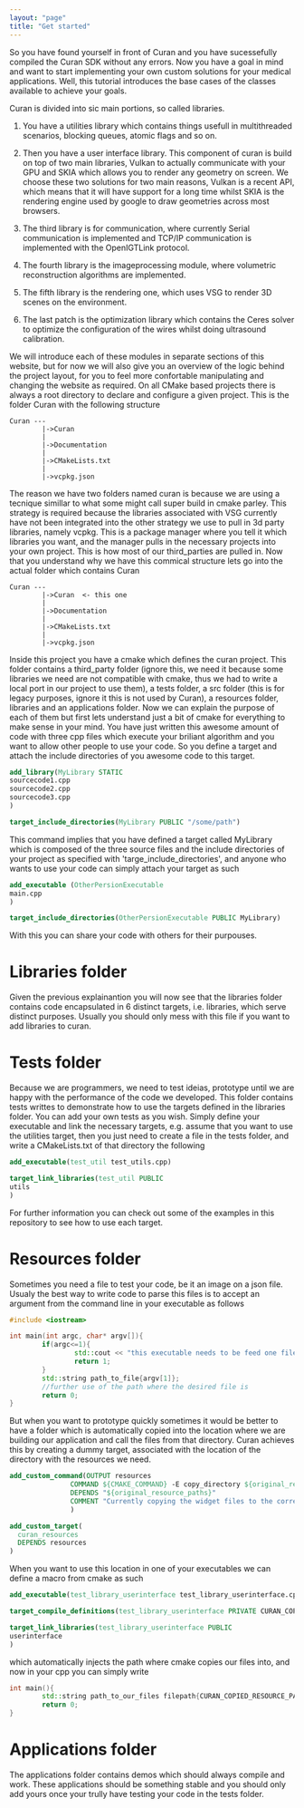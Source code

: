 ```yaml
---
layout: "page"
title: "Get started" 
---
```


So you have found yourself in front of Curan and you have sucessefully compiled the Curan SDK without any errors. Now you have a goal in mind and want to start implementing your own custom solutions for your medical applications. Well, this tutorial introduces the base cases of the classes available to achieve your goals. 

Curan is divided into sic main portions, so called libraries.

1. You have a utilities library which contains things usefull in multithreaded scenarios, blocking queues, atomic flags and so on. 

2. Then you have a user interface library. This component of curan is build on top of two main libraries, Vulkan to actually communicate with your GPU and SKIA which allows you to render any geometry on screen. We choose these two solutions for two main reasons, Vulkan is a recent API, which means that it will have support for a long time whilst SKIA is the rendering engine used by google to draw geometries across most browsers.

3. The third library is for communication, where currently Serial communication is implemented and TCP/IP communication is implemented with the OpenIGTLink protocol. 

4. The fourth library is the imageprocessing module, where volumetric reconstruction algorithms are implemented. 

5. The fifth library is the rendering one, which uses VSG to render 3D scenes on the environment. 

6. The last patch is the optimization library which contains the Ceres solver to optimize the configuration of the wires whilst doing ultrasound calibration. 

We will introduce each of these modules in separate sections of this website, but for now we will also give you an overview of the logic behind the project layout, for you to feel more confortable manipulating and changing the website as required. On all CMake based projects there is always a root directory to declare and configure a given project. This is the folder Curan with the following structure

```
Curan ---
        |->Curan
        |
        |->Documentation
        |
        |->CMakeLists.txt
        |
        |->vcpkg.json
```

The reason we have two folders named curan is because we are using a tecnique simillar to what some might call super build in cmake parley. This strategy is required because the libraries associated with VSG currently have not been integrated into the other strategy we use to pull in 3d party libraries, namely vcpkg. This is a package manager where you tell it which libraries you want, and the manager pulls in the necessary projects into your own project. This is how most of our third_parties are pulled in. Now that you understand why we have this commical structure lets go into the actual folder which contains Curan

```
Curan ---
        |->Curan  <- this one
        |
        |->Documentation
        |
        |->CMakeLists.txt
        |
        |->vcpkg.json
```

Inside this project you have a cmake which defines the curan project. This folder contains a third_party folder (ignore this, we need it because some libraries we need are not compatible with cmake, thus we had to write a local port in our project to use them), a tests folder, a src folder (this is for legacy purposes, ignore it this is not used by Curan), a resources folder, libraries and an applications folder. Now we can explain the purpose of each of them but first lets understand just a bit of cmake for everything to make sense in your mind. You have just written this awesome amount of code with three cpp files which execute your briliant algorithm and you want to allow other people to use your code. So you define a target and attach the include directories of you awesome code to this target.

```cmake
add_library(MyLibrary STATIC
sourcecode1.cpp
sourcecode2.cpp
sourcecode3.cpp
)

target_include_directories(MyLibrary PUBLIC "/some/path")
```

This command implies that you have defined a target called MyLibrary which is composed of the three source files and the include directories of your project as specified with 'targe_include_directories', and anyone who wants to use your code can simply attach your target as such 

```cmake
add_executable (OtherPersionExecutable 
main.cpp
)

target_include_directories(OtherPersionExecutable PUBLIC MyLibrary)
```

With this you can share your code with others for their purpouses. 

# Libraries folder

Given the previous explainantion you will now see that the libraries folder contains code encapsulated in 6 distinct targets, i.e. libraries, which serve distinct purposes. Usually you should only mess with this file if you want to add libraries to curan. 

# Tests folder

Because we are programmers, we need to test ideias, prototype until we are happy with the performance of the code we developed. This folder contains tests writtes to demonstrate how to use the targets defined in the libraries folder. You can add your own tests as you wish. 
Simply define your executable and link the necessary targets, e.g. assume that you want to use the utilities target, then you just need to create a file in the tests folder, and write a CMakeLists.txt of that directory the following 

```cmake
add_executable(test_util test_utils.cpp)

target_link_libraries(test_util PUBLIC
utils
)

```

For further information you can check out some of the examples in this repository to see how to use each target. 

# Resources folder

Sometimes you need a file to test your code, be it an image on a json file. Usualy the best way to write code to parse this files is to accept an argument from the command line in your executable as follows 

```cpp
#include <iostream>

int main(int argc, char* argv[]){
        if(argc<=1){
                std::cout << "this executable needs to be feed one file of the json we want"
                return 1;
        } 
        std::string path_to_file{argv[1]};
        //further use of the path where the desired file is
        return 0;
}
```

But when you want to prototype quickly sometimes it would be better to have a folder which is automatically copied into the location where we are building our application and call the files from that directory. Curan achieves this by creating a dummy target, associated with the location of the directory with the resources we need. 

```cmake 
add_custom_command(OUTPUT resources
               COMMAND ${CMAKE_COMMAND} -E copy_directory ${original_resource_paths} ${post_build_resource_path}
               DEPENDS "${original_resource_paths}"
               COMMENT "Currently copying the widget files to the correct directories"
               )

add_custom_target(
  curan_resources
  DEPENDS resources
)
```

When you want to use this location in one of your executables we can define a macro from cmake as such 

```cmake 
add_executable(test_library_userinterface test_library_userinterface.cpp)

target_compile_definitions(test_library_userinterface PRIVATE CURAN_COPIED_RESOURCE_PATH="${post_build_resource_path}")

target_link_libraries(test_library_userinterface PUBLIC
userinterface
)
```

which automatically injects the path where cmake copies our files into, and now in your cpp you can simply write 

```cpp
int main(){
        std::string path_to_our_files filepath{CURAN_COPIED_RESOURCE_PATH"/images"};
        return 0;
}

```

# Applications folder

The applications folder contains demos which should always compile and work. These applications should be something stable and you should only add yours once your trully have testing your code in the tests folder. 